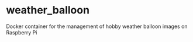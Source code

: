 # weather_balloon
Docker container for the management of hobby weather balloon images on Raspberry Pi
